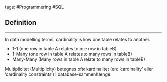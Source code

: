 tags: #Programmering #SQL

## Definition 
---
In data modelling terms, cardinality is how one table relates to another.

- 1-1 (one row in table A relates to one row in tableB)
- 1-Many (one row in table A relates to many rows in tableB)
- Many-Many (Many rows in table A relate to many rows in tableB)

Multiplicitet (Multiplicity) betegnes ofte kardinalitet (en: ’cardinality’ eller ’cardinality constraints’) i database-sammenhænge.